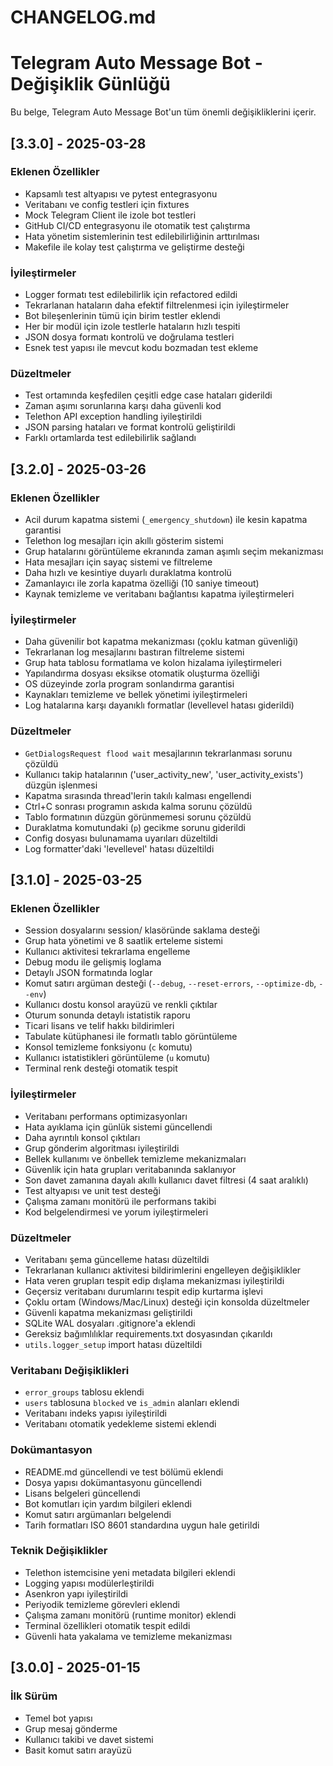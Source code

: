 # CHANGELOG.md

# Telegram Auto Message Bot - Değişiklik Günlüğü

Bu belge, Telegram Auto Message Bot'un tüm önemli değişikliklerini içerir.

## [3.3.0] - 2025-03-28

### Eklenen Özellikler
- Kapsamlı test altyapısı ve pytest entegrasyonu
- Veritabanı ve config testleri için fixtures
- Mock Telegram Client ile izole bot testleri
- GitHub CI/CD entegrasyonu ile otomatik test çalıştırma
- Hata yönetim sistemlerinin test edilebilirliğinin arttırılması
- Makefile ile kolay test çalıştırma ve geliştirme desteği

### İyileştirmeler
- Logger formatı test edilebilirlik için refactored edildi
- Tekrarlanan hataların daha efektif filtrelenmesi için iyileştirmeler
- Bot bileşenlerinin tümü için birim testler eklendi
- Her bir modül için izole testlerle hataların hızlı tespiti
- JSON dosya formatı kontrolü ve doğrulama testleri
- Esnek test yapısı ile mevcut kodu bozmadan test ekleme

### Düzeltmeler
- Test ortamında keşfedilen çeşitli edge case hataları giderildi
- Zaman aşımı sorunlarına karşı daha güvenli kod
- Telethon API exception handling iyileştirildi
- JSON parsing hataları ve format kontrolü geliştirildi
- Farklı ortamlarda test edilebilirlik sağlandı

## [3.2.0] - 2025-03-26

### Eklenen Özellikler
- Acil durum kapatma sistemi (`_emergency_shutdown`) ile kesin kapatma garantisi
- Telethon log mesajları için akıllı gösterim sistemi
- Grup hatalarını görüntüleme ekranında zaman aşımlı seçim mekanizması
- Hata mesajları için sayaç sistemi ve filtreleme
- Daha hızlı ve kesintiye duyarlı duraklatma kontrolü
- Zamanlayıcı ile zorla kapatma özelliği (10 saniye timeout)
- Kaynak temizleme ve veritabanı bağlantısı kapatma iyileştirmeleri

### İyileştirmeler
- Daha güvenilir bot kapatma mekanizması (çoklu katman güvenliği)
- Tekrarlanan log mesajlarını bastıran filtreleme sistemi
- Grup hata tablosu formatlama ve kolon hizalama iyileştirmeleri
- Yapılandırma dosyası eksikse otomatik oluşturma özelliği
- OS düzeyinde zorla program sonlandırma garantisi
- Kaynakları temizleme ve bellek yönetimi iyileştirmeleri
- Log hatalarına karşı dayanıklı formatlar (levellevel hatası giderildi)

### Düzeltmeler
- `GetDialogsRequest flood wait` mesajlarının tekrarlanması sorunu çözüldü
- Kullanıcı takip hatalarının ('user_activity_new', 'user_activity_exists') düzgün işlenmesi
- Kapatma sırasında thread'lerin takılı kalması engellendi
- Ctrl+C sonrası programın askıda kalma sorunu çözüldü
- Tablo formatının düzgün görünmemesi sorunu çözüldü
- Duraklatma komutundaki (`p`) gecikme sorunu giderildi
- Config dosyası bulunamama uyarıları düzeltildi
- Log formatter'daki 'levellevel' hatası düzeltildi

## [3.1.0] - 2025-03-25

### Eklenen Özellikler
- Session dosyalarını session/ klasöründe saklama desteği
- Grup hata yönetimi ve 8 saatlik erteleme sistemi
- Kullanıcı aktivitesi tekrarlama engelleme
- Debug modu ile gelişmiş loglama
- Detaylı JSON formatında loglar
- Komut satırı argüman desteği (`--debug`, `--reset-errors`, `--optimize-db`, `--env`)
- Kullanıcı dostu konsol arayüzü ve renkli çıktılar
- Oturum sonunda detaylı istatistik raporu
- Ticari lisans ve telif hakkı bildirimleri
- Tabulate kütüphanesi ile formatlı tablo görüntüleme
- Konsol temizleme fonksiyonu (`c` komutu)
- Kullanıcı istatistikleri görüntüleme (`u` komutu)
- Terminal renk desteği otomatik tespit

### İyileştirmeler
- Veritabanı performans optimizasyonları
- Hata ayıklama için günlük sistemi güncellendi
- Daha ayrıntılı konsol çıktıları
- Grup gönderim algoritması iyileştirildi
- Bellek kullanımı ve önbellek temizleme mekanizmaları
- Güvenlik için hata grupları veritabanında saklanıyor
- Son davet zamanına dayalı akıllı kullanıcı davet filtresi (4 saat aralıklı)
- Test altyapısı ve unit test desteği
- Çalışma zamanı monitörü ile performans takibi
- Kod belgelendirmesi ve yorum iyileştirmeleri

### Düzeltmeler
- Veritabanı şema güncelleme hatası düzeltildi
- Tekrarlanan kullanıcı aktivitesi bildirimlerini engelleyen değişiklikler
- Hata veren grupları tespit edip dışlama mekanizması iyileştirildi
- Geçersiz veritabanı durumlarını tespit edip kurtarma işlevi
- Çoklu ortam (Windows/Mac/Linux) desteği için konsolda düzeltmeler
- Güvenli kapatma mekanizması geliştirildi
- SQLite WAL dosyaları .gitignore'a eklendi
- Gereksiz bağımlılıklar requirements.txt dosyasından çıkarıldı
- `utils.logger_setup` import hatası düzeltildi

### Veritabanı Değişiklikleri
- `error_groups` tablosu eklendi
- `users` tablosuna `blocked` ve `is_admin` alanları eklendi
- Veritabanı indeks yapısı iyileştirildi
- Veritabanı otomatik yedekleme sistemi eklendi

### Dokümantasyon
- README.md güncellendi ve test bölümü eklendi
- Dosya yapısı dokümantasyonu güncellendi
- Lisans belgeleri güncellendi
- Bot komutları için yardım bilgileri eklendi
- Komut satırı argümanları belgelendi
- Tarih formatları ISO 8601 standardına uygun hale getirildi

### Teknik Değişiklikler
- Telethon istemcisine yeni metadata bilgileri eklendi
- Logging yapısı modülerleştirildi
- Asenkron yapı iyileştirildi
- Periyodik temizleme görevleri eklendi
- Çalışma zamanı monitörü (runtime monitor) eklendi
- Terminal özellikleri otomatik tespit edildi
- Güvenli hata yakalama ve temizleme mekanizması

## [3.0.0] - 2025-01-15

### İlk Sürüm
- Temel bot yapısı
- Grup mesaj gönderme
- Kullanıcı takibi ve davet sistemi
- Basit komut satırı arayüzü